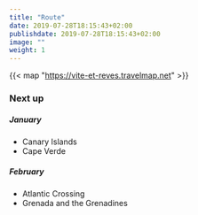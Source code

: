 ```yaml
---
title: "Route"
date: 2019-07-28T18:15:43+02:00
publishdate: 2019-07-28T18:15:43+02:00
image: ""
weight: 1
---
```



{{< map "https://vite-et-reves.travelmap.net" >}}


### Next up

##### January

- Canary Islands
- Cape Verde

##### February

- Atlantic Crossing
- Grenada and the Grenadines
